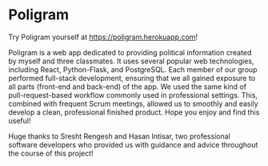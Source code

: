 # Poligram

Try Poligram yourself at https://poligram.herokuapp.com!

Poligram is a web app dedicated to providing political information created by myself and three classmates. It uses several popular web technologies, including React, Python-Flask, and PostgreSQL. Each member of our group performed full-stack development, ensuring that we all gained exposure to all parts (front-end and back-end) of the app. We used the same kind of pull-request-based workflow commonly used in professional settings. This, combined with frequent Scrum meetings, allowed us to smoothly and easily develop a clean, professional finished product. Hope you enjoy and find this useful!

Huge thanks to Sresht Rengesh and Hasan Intisar, two professional software developers who provided us with guidance and advice throughout the course of this project!
